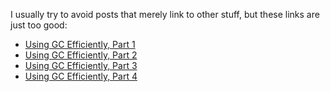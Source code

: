 I usually try to avoid posts that merely link to other stuff, but these links are just too good:

<ul>
	<li><a href="http://blogs.msdn.com/maoni/archive/2004/06/15/156626.aspx">Using GC Efficiently, Part 1</a></li>
	<li><a href="http://blogs.msdn.com/maoni/archive/2004/09/25/234273.aspx">Using GC Efficiently, Part 2</a></li>
	<li><a href="http://blogs.msdn.com/maoni/archive/2004/12/19/327149.aspx">Using GC Efficiently, Part 3</a></li>
	<li><a href="http://blogs.msdn.com/maoni/archive/2005/05/06/415296.aspx">Using GC Efficiently, Part 4</a></li>
</ul>


